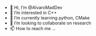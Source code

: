 - 👋 Hi, I’m @AlvaroMadDev
- 👀 I’m interested in C++
- 🌱 I’m currently learning python, CMake
- 💞️ I’m looking to collaborate on research
- 📫 How to reach me ...

<!---
AlvaroMadDev/AlvaroMadDev is a ✨ special ✨ repository because its `README.md` (this file) appears on your GitHub profile.
You can click the Preview link to take a look at your changes.
--->
